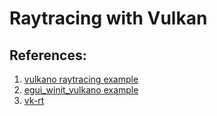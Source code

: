 # Raytracing with Vulkan

## References:
1. [vulkano raytracing example](https://github.com/vulkano-rs/vulkano/tree/0.35.X/examples/ray-tracing-auto)
2. [egui_winit_vulkano example](https://github.com/hakolao/egui_winit_vulkano/blob/master/examples/wholesome/main.rs)
3. [vk-rt](https://github.com/brunosegiu/vk-rt)

